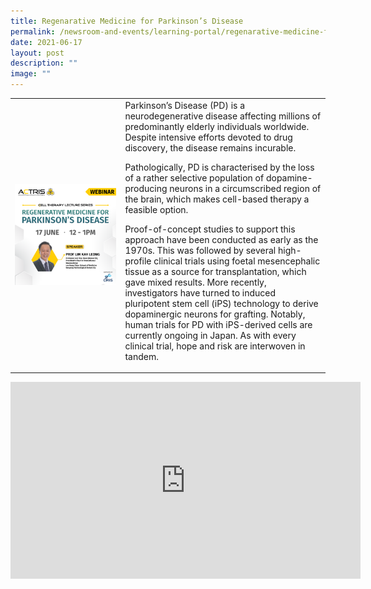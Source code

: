 ```yaml
---
title: Regenarative Medicine for Parkinson’s Disease
permalink: /newsroom-and-events/learning-portal/regenarative-medicine-for-parkinsons-disease/
date: 2021-06-17
layout: post
description: ""
image: ""
---
```

<table>
	<tbody>
		<tr>
			<td style="width:35%">
				<img src="/images/Learning%20Portal/2021/lkl_image.png">
			</td>
			<td style="width:65%">
Parkinson’s Disease (PD) is a neurodegenerative disease affecting millions of predominantly elderly individuals worldwide. Despite intensive efforts devoted to drug discovery, the disease remains incurable.

Pathologically, PD is characterised by the loss of a rather selective population of dopamine-producing neurons in a circumscribed region of the brain, which makes cell-based therapy a feasible option.

Proof-of-concept studies to support this approach have been conducted as early as the 1970s. This was followed by several high-profile clinical trials using foetal mesencephalic tissue as a source for transplantation, which gave mixed results. More recently, investigators have turned to induced pluripotent stem cell (iPS) technology to derive dopaminergic neurons for grafting. Notably, human trials for PD with iPS-derived cells are currently ongoing in Japan. As with every clinical trial, hope and risk are interwoven in tandem.
			</td>
		</tr>
	</tbody>
</table>

<iframe allowfullscreen="" allow="accelerometer; autoplay; clipboard-write; encrypted-media; gyroscope; picture-in-picture; web-share" frameborder="0" title="YouTube video player" src="https://www.youtube.com/embed/0K7Eou2nKaY?si=a3hTZx4Um7Rpxc9Q" height="315" width="560"></iframe>